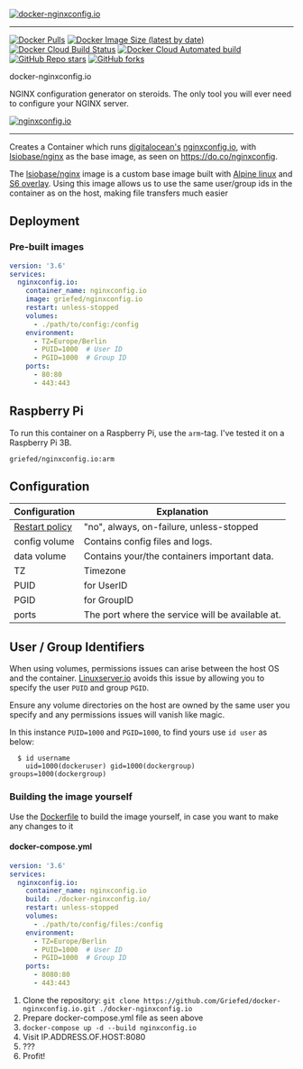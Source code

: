 [![docker-nginxconfig.io](https://i.griefed.de/images/2020/11/18/docker-nginxconfig.io_header.png)](https://github.com/Griefed/docker-nginxconfig.io)

---

[![Docker Pulls](https://img.shields.io/docker/pulls/griefed/nginxconfig.io?style=flat-square)](https://hub.docker.com/repository/docker/griefed/nginxconfig.io)
[![Docker Image Size (latest by date)](https://img.shields.io/docker/image-size/griefed/nginxconfig.io?label=Image%20size&sort=date&style=flat-square)](https://hub.docker.com/repository/docker/griefed/nginxconfig.io)
[![Docker Cloud Build Status](https://img.shields.io/docker/cloud/build/griefed/nginxconfig.io?label=Docker%20build&style=flat-square)](https://hub.docker.com/repository/docker/griefed/nginxconfig.io)
[![Docker Cloud Automated build](https://img.shields.io/docker/cloud/automated/griefed/nginxconfig.io?label=Docker%20build&style=flat-square)](https://hub.docker.com/repository/docker/griefed/nginxconfig.io)
[![GitHub Repo stars](https://img.shields.io/github/stars/Griefed/docker-nginxconfig.io?label=GitHub%20Stars&style=social)](https://github.com/Griefed/docker-nginxconfig.io)
[![GitHub forks](https://img.shields.io/github/forks/Griefed/docker-nginxconfig.io?label=GitHub%20Forks&style=social)](https://github.com/Griefed/docker-nginxconfig.io)

docker-nginxconfig.io

NGINX configuration generator on steroids. The only tool you will ever need to configure your NGINX server.

[![nginxconfig.io](https://i.griefed.de/images/2020/11/18/docker-nginxconfig.io_screenshot.png)](https://github.com/digitalocean/nginxconfig.io)

---

Creates a Container which runs [digitalocean's](https://github.com/digitalocean) [nginxconfig.io](https://github.com/digitalocean/nginxconfig.io), with [lsiobase/nginx](https://hub.docker.com/r/lsiobase/nginx) as the base image, as seen on https://do.co/nginxconfig.

The [lsiobase/nginx](https://hub.docker.com/r/lsiobase/nginx) image is a custom base image built with [Alpine linux](https://alpinelinux.org/) and [S6 overlay](https://github.com/just-containers/s6-overlay).
Using this image allows us to use the same user/group ids in the container as on the host, making file transfers much easier

## Deployment

### Pre-built images

```docker-compose.yml
version: '3.6'
services:
  nginxconfig.io:
    container_name: nginxconfig.io
    image: griefed/nginxconfig.io
    restart: unless-stopped
    volumes:
      - ./path/to/config:/config
    environment:
      - TZ=Europe/Berlin
      - PUID=1000  # User ID
      - PGID=1000  # Group ID
    ports:
      - 80:80
      - 443:443
```

## Raspberry Pi

To run this container on a Raspberry Pi, use the `arm`-tag. I've tested it on a Raspberry Pi 3B.

`griefed/nginxconfig.io:arm`

## Configuration

Configuration | Explanation
------------ | -------------
[Restart policy](https://docs.docker.com/compose/compose-file/#restart) | "no", always, on-failure, unless-stopped
config volume | Contains config files and logs.
data volume | Contains your/the containers important data.
TZ | Timezone
PUID | for UserID
PGID | for GroupID
ports | The port where the service will be available at.

## User / Group Identifiers

When using volumes, permissions issues can arise between the host OS and the container. [Linuxserver.io](https://www.linuxserver.io/) avoids this issue by allowing you to specify the user `PUID` and group `PGID`.

Ensure any volume directories on the host are owned by the same user you specify and any permissions issues will vanish like magic.

In this instance `PUID=1000` and `PGID=1000`, to find yours use `id user` as below:

```
  $ id username
    uid=1000(dockeruser) gid=1000(dockergroup) groups=1000(dockergroup)
```

### Building the image yourself

Use the [Dockerfile](https://github.com/Griefed/docker-nginxconfig.io/Dockerfile) to build the image yourself, in case you want to make any changes to it

#### docker-compose.yml

```docker-compose.yml
version: '3.6'
services:
  nginxconfig.io:
    container_name: nginxconfig.io
    build: ./docker-nginxconfig.io/
    restart: unless-stopped
    volumes:
      - ./path/to/config/files:/config
    environment:
      - TZ=Europe/Berlin
      - PUID=1000  # User ID
      - PGID=1000  # Group ID
    ports:
      - 8080:80
      - 443:443
```

1. Clone the repository: `git clone https://github.com/Griefed/docker-nginxconfig.io.git ./docker-nginxconfig.io`
1. Prepare docker-compose.yml file as seen above
1. `docker-compose up -d --build nginxconfig.io`
1. Visit IP.ADDRESS.OF.HOST:8080
1. ???
1. Profit!
